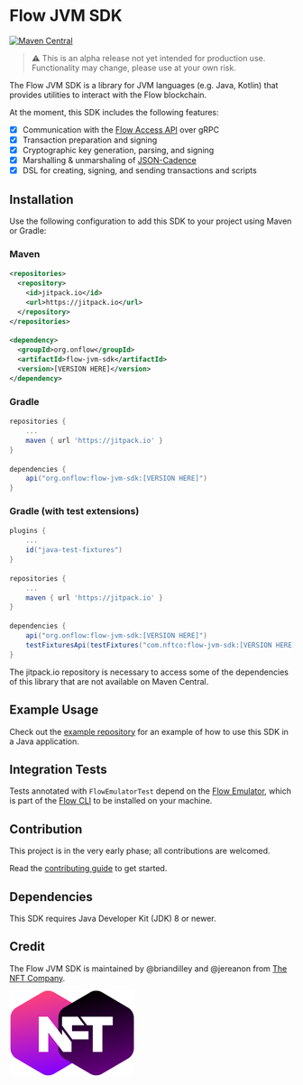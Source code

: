 # Flow JVM SDK

[![Maven Central](https://img.shields.io/maven-central/v/org.onflow/flow-jvm-sdk)](https://search.maven.org/search?q=g:org.onflow%20AND%20a:flow-jvm-sdk)

> :warning: This is an alpha release not yet intended for production use. Functionality may change, please use at your own risk.

The Flow JVM SDK is a library for JVM languages (e.g. Java, Kotlin) that provides
utilities to interact with the Flow blockchain.

At the moment, this SDK includes the following features:
- [x] Communication with the [Flow Access API](https://docs.onflow.org/access-api) over gRPC 
- [x] Transaction preparation and signing
- [x] Cryptographic key generation, parsing, and signing
- [x] Marshalling & unmarshaling of [JSON-Cadence](https://docs.onflow.org/cadence/json-cadence-spec/)
- [x] DSL for creating, signing, and sending transactions and scripts

## Installation

Use the following configuration to add this 
SDK to your project using Maven or Gradle:

### Maven

```xml
<repositories>
  <repository>
    <id>jitpack.io</id>
    <url>https://jitpack.io</url>
  </repository>
</repositories>

<dependency>
  <groupId>org.onflow</groupId>
  <artifactId>flow-jvm-sdk</artifactId>
  <version>[VERSION HERE]</version>
</dependency>
```

### Gradle

```groovy
repositories {
    ...
    maven { url 'https://jitpack.io' }
}

dependencies {
    api("org.onflow:flow-jvm-sdk:[VERSION HERE]")
}
```

### Gradle (with test extensions)

```groovy
plugins {
    ...
    id("java-test-fixtures")
}

repositories {
    ...
    maven { url 'https://jitpack.io' }
}

dependencies {
    api("org.onflow:flow-jvm-sdk:[VERSION HERE]")
    testFixturesApi(testFixtures("com.nftco:flow-jvm-sdk:[VERSION HERE]"))
}
```

The jitpack.io repository is necessary to access some of the dependencies of this library that are not available on Maven Central.

## Example Usage

Check out the [example repository](https://github.com/onflow/flow-java-client-example) for an example
of how to use this SDK in a Java application.

## Integration Tests

Tests annotated with `FlowEmulatorTest` depend on the [Flow Emulator](https://github.com/onflow/flow-emulator), which is part of the [Flow CLI](https://github.com/onflow/flow-cli) to be installed on your machine.

## Contribution

This project is in the very early phase; all contributions are welcomed.

Read the [contributing guide](https://github.com/onflow/flow-jvm-sdk/blob/main/CONTRIBUTING.md) to get started.

## Dependencies

This SDK requires Java Developer Kit (JDK) 8 or newer.

## Credit

The Flow JVM SDK is maintained by @briandilley and @jereanon from
[The NFT Company](https://nftco.com/).

![NFTco](nftco.svg)
